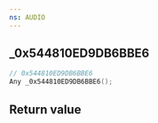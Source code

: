 ```yaml
---
ns: AUDIO
---
```

## _0x544810ED9DB6BBE6

```c
// 0x544810ED9DB6BBE6
Any _0x544810ED9DB6BBE6();
```


## Return value
